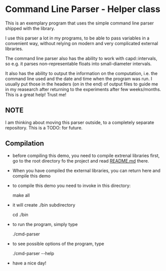 Command Line Parser - Helper class
==================================

This is an exemplary program that uses the simple 
command line parser shipped with the library. 

I use this parser a lot in my programs, to be able to
pass variables in a convenient way, without relying
on modern and very complicated external libraries. 

The command line parser also has the ability to 
work with capd::intervals, so e.g. it parses
non-representable floats into small-diameter intervals. 

It also has the ability to output the information 
on the computation, i.e. the command line used
and the date and time when the program was run. 
I usually put those in the headers (on in the end)
of output files to guide me in my reasearch after 
returning to the experiments after few weeks/months. 
This is a great help! Trust me!

NOTE
----

I am thinking about moving this parser outside,
to a completely separate repository. This is 
a TODO: for future.

Compilation
-----------

- before compiling this demo, you need to compile extrenal libraries
  first, go to the root directory fo the project and read [README.md](../../../README.md)
  there.

- When you have compiled the external libraries, you can return here 
  and compile this demo 

- to compile this demo you need to invoke in this directory:

    make all
    
- it will create ./bin subdirectory

    cd ./bin

- to run the program, simply type

    ./cmd-parser

- to see possible options of the program, type

    ./cmd-parser --help

- have a nice day!